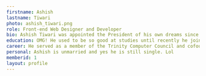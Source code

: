 ```yaml
---
firstname: Ashish
lastname: Tiwari
photo: ashish_tiwari.png
role: Front-end Web Designer and Developer
bio: Ashish Tiwari was appointed the President of his own dreams since his birth. He has always visualized himself as a great leader inside out.
education: OMG! He used to be so good at studies until recently he joined NCIT. That was very unfortunate for him, but in the way that was a chance to meet some awesome people.
career: He served as a member of the Trinity Computer Council and cofounded The Poshan & Co in 2016. He is currently working with Sagar on something they haven't yet thought of. They are yet to name the thing.
personal: Ashish is unmarried and yes he is still single. Lol
memberid: 1
layout: profile
---
```

